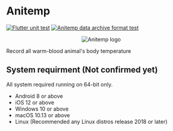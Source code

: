 # Anitemp

[![Flutter unit test](https://github.com/rk0cc/anitemp/actions/workflows/test.yml/badge.svg?branch=main)](https://github.com/rk0cc/anitemp/actions/workflows/test.yml)
[![Anitemp data archive format test](https://github.com/rk0cc/anitemp/actions/workflows/atda_test.yml/badge.svg?branch=main)](https://github.com/rk0cc/anitemp/actions/workflows/atda_test.yml)

<p align="center">
  <img src="https://user-images.githubusercontent.com/70585816/169951892-969325df-21d6-4139-9a05-2b9621bc9f27.png" alt="Anitemp logo"/>
</p>

Record all warm-blood animal's body temperature

## System requirment (Not confirmed yet)

All system required running on 64-bit only.

* Android 8 or above
* iOS 12 or above
* Windows 10 or above
* macOS 10.13 or above
* Linux (Recommended any Linux distros release 2018 or later)
